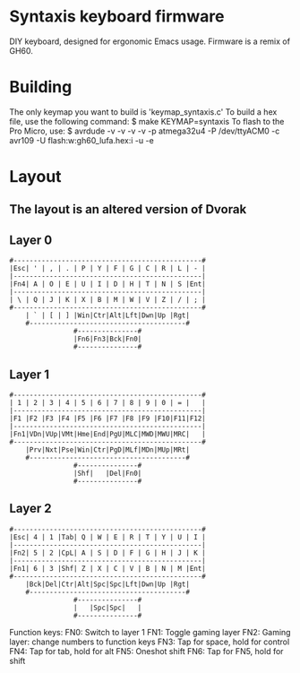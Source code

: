 Syntaxis keyboard firmware
======================
DIY keyboard, designed for ergonomic Emacs usage. Firmware is a remix of GH60.

# Building

The only keymap you want to build is 'keymap_syntaxis.c'
To build a hex file, use the following command:
    $ make KEYMAP=syntaxis
To flash to the Pro Micro, use:
    $ avrdude -v -v -v -v -p atmega32u4 -P /dev/ttyACM0 -c avr109 -U flash:w:gh60_lufa.hex:i -u -e 


#  Layout
## The layout is an altered version of Dvorak

## Layer 0

    #-----------------------------------------------#
    |Esc| ' | , | . | P | Y | F | G | C | R | L | - | 
    |-----------------------------------------------|
    |Fn4| A | O | E | U | I | D | H | T | N | S |Ent| 
    |-----------------------------------------------|
    | \ | Q | J | K | X | B | M | W | V | Z | / | ; |
    #-----------------------------------------------#
        | ` | [ | ] |Win|Ctr|Alt|Lft|Dwn|Up |Rgt|
        #---------------------------------------#
                    #---------------# 
                    |Fn6|Fn3|Bck|Fn0|
                    #---------------#

## Layer 1

    #-----------------------------------------------#
    | 1 | 2 | 3 | 4 | 5 | 6 | 7 | 8 | 9 | 0 | = |   | 
    |-----------------------------------------------|
    |F1 |F2 |F3 |F4 |F5 |F6 |F7 |F8 |F9 |F10|F11|F12| 
    |-----------------------------------------------|
    |Fn1|VDn|VUp|VMt|Hme|End|PgU|MLC|MWD|MWU|MRC|   |
    #-----------------------------------------------#
        |Prv|Nxt|Pse|Win|Ctr|PgD|MLf|MDn|MUp|MRt|
        #---------------------------------------#
                    #---------------# 
                    |Shf|   |Del|Fn0|
                    #---------------#

## Layer 2

    #-----------------------------------------------#
    |Esc| 4 | 1 |Tab| Q | W | E | R | T | Y | U | I | 
    |-----------------------------------------------|
    |Fn2| 5 | 2 |CpL| A | S | D | F | G | H | J | K | 
    |-----------------------------------------------|
    |Fn1| 6 | 3 |Shf| Z | X | C | V | B | N | M |Ent|
    #-----------------------------------------------#
        |Bck|Del|Ctr|Alt|Spc|Spc|Lft|Dwn|Up |Rgt|
        #---------------------------------------#
                    #---------------#
                    |   |Spc|Spc|   |
                    #---------------#

Function keys:
FN0: Switch to layer 1
FN1: Toggle gaming layer
FN2: Gaming layer: change numbers to function keys
FN3: Tap for space, hold for control
FN4: Tap for tab, hold for alt
FN5: Oneshot shift 
FN6: Tap for FN5, hold for shift

